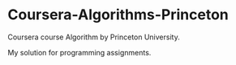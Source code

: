 # Coursera-Algorithms-Princeton
Coursera course Algorithm by Princeton University.

My solution for programming assignments.
